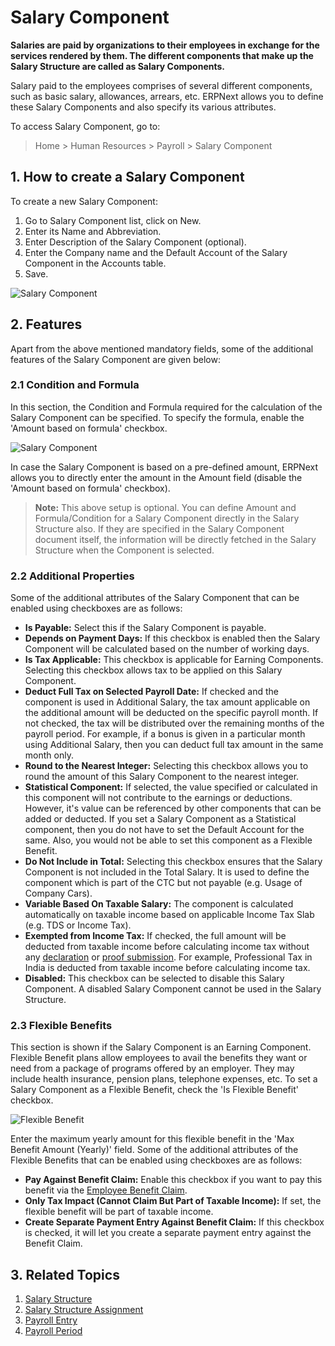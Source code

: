 <!-- add-breadcrumbs -->
# Salary Component

**Salaries are paid by organizations to their employees in exchange for the services rendered by them. The different components that make up the Salary Structure are called as Salary Components.** 

Salary paid to the employees comprises of several different components, such as basic salary, allowances, arrears, etc. ERPNext allows you to define these Salary Components and also specify its various attributes.

To access Salary Component, go to:
> Home > Human Resources > Payroll > Salary Component

## 1. How to create a Salary Component

To create a new Salary Component:

1. Go to Salary Component list, click on New.
2. Enter its Name and Abbreviation.
3. Enter Description of the Salary Component (optional).
1. Enter the Company name and the Default Account of the Salary Component in the Accounts table.
3. Save.

 <img class="screenshot" alt="Salary Component" src="{{docs_base_url}}/v12/assets/img/human-resources/salary-component1.png">

## 2. Features

Apart from the above mentioned mandatory fields, some of the additional features of the Salary Component are given below:

### 2.1 Condition and Formula

In this section, the Condition and Formula required for the calculation of the Salary Component can be specified. To specify the formula, enable the 'Amount based on formula' checkbox. 

<img class="screenshot" alt="Salary Component" src="{{docs_base_url}}/v12/assets/img/human-resources/salary-component2.png">

In case the Salary Component is based on a pre-defined amount, ERPNext allows you to directly enter the amount in the Amount field (disable the 'Amount based on formula' checkbox).

> **Note:** This above setup is optional. You can define Amount and Formula/Condition for a Salary Component directly in the Salary Structure also. If they are specified in the Salary Component document itself, the information will be directly fetched in the Salary Structure when the Component is selected.

### 2.2 Additional Properties

Some of the additional attributes of the Salary Component that can be enabled using checkboxes are as follows:

* **Is Payable:** Select this if the Salary Component is payable.
* **Depends on Payment Days:** If this checkbox is enabled then the Salary Component will be calculated based on the number of working days.
* **Is Tax Applicable:** This checkbox is applicable for Earning Components. Selecting this checkbox allows tax to be applied on this Salary Component.
* **Deduct Full Tax on Selected Payroll Date:** If checked and the component is used in Additional Salary, the tax amount applicable on the additional amount will be deducted on the specific payroll month. If not checked, the tax will be distributed over the remaining months of the payroll period. For example, if a bonus is given in a particular month using Additional Salary, then you can deduct full tax amount in the same month only.
* **Round to the Nearest Integer:** Selecting this checkbox allows you to round the amount of this Salary Component to the nearest integer.
* **Statistical Component:** If selected, the value specified or calculated in this component will not contribute to the earnings or deductions. However, it's value can be referenced by other components that can be added or deducted. If you set a Salary Component as a Statistical component, then you do not have to set the Default Account for the same. Also, you would not be able to set this component as a Flexible Benefit.
* **Do Not Include in Total:** Selecting this checkbox ensures that the Salary Component is not included in the Total Salary. It is used to define the component which is part of the CTC but not payable (e.g. Usage of Company Cars).
* **Variable Based On Taxable Salary:** The component is calculated automatically on taxable income based on applicable Income Tax Slab (e.g. TDS or Income Tax).
* **Exempted from Income Tax:** If checked, the full amount will be deducted from taxable income before calculating income tax without any [declaration](/docs/user/manual/en/human-resources/employee-tax-exemption-declaration) or [proof submission](/docs/user/manual/en/human-resources/employee-tax-exemption-proof-submission). For example, Professional Tax in India is deducted from taxable income before calculating income tax. 
* **Disabled:** This checkbox can be selected to disable this Salary Component. A disabled Salary Component cannot be used in the Salary Structure.

### 2.3 Flexible Benefits

This section is shown if the Salary Component is an Earning Component. Flexible Benefit plans allow employees to avail the benefits they want or need from a package of programs offered by an employer. They may include health insurance, pension plans, telephone expenses, etc. To set a Salary Component as a Flexible Benefit, check the 'Is Flexible Benefit' checkbox.

<img class="screenshot" alt="Flexible Benefit" src="{{docs_base_url}}/v12/assets/img/human-resources/flexible-ben.png">

Enter the maximum yearly amount for this flexible benefit in the 'Max Benefit Amount (Yearly)' field. Some of the additional attributes of the Flexible Benefits that can be enabled using checkboxes are as follows:   

* **Pay Against Benefit Claim:** Enable this checkbox if you want to pay this benefit via the [Employee Benefit Claim](/docs/user/manual/en/human-resources/employee-benefit-claim).
* **Only Tax Impact (Cannot Claim But Part of Taxable Income):** If set, the flexible benefit will be part of taxable income.
* **Create Separate Payment Entry Against Benefit Claim:** If this checkbox is checked, it will let you create a separate payment entry against the Benefit Claim.

## 3. Related Topics

1. [Salary Structure](/docs/user/manual/en/human-resources/salary-structure)
1. [Salary Structure Assignment](/docs/user/manual/en/human-resources/salary-structure-assignment)
1. [Payroll Entry](/docs/user/manual/en/human-resources/payroll-entry)
1. [Payroll Period](/docs/user/manual/en/human-resources/payroll-period)
